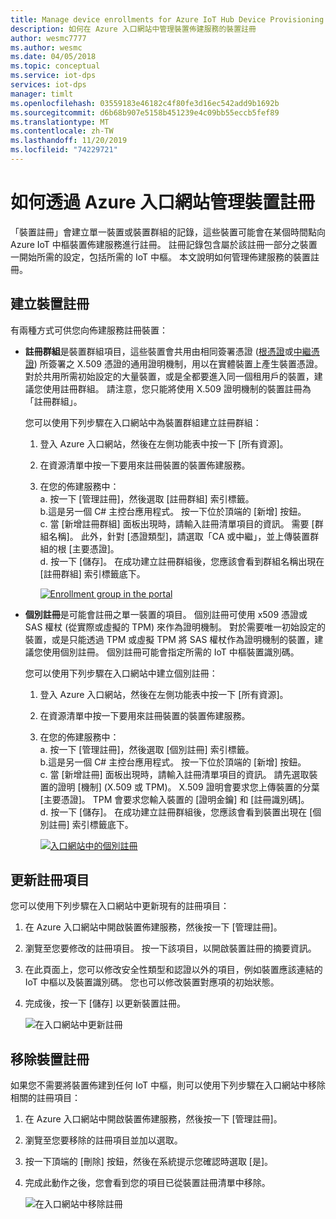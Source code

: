 ```yaml
---
title: Manage device enrollments for Azure IoT Hub Device Provisioning Service in the Azure portal
description: 如何在 Azure 入口網站中管理裝置佈建服務的裝置註冊
author: wesmc7777
ms.author: wesmc
ms.date: 04/05/2018
ms.topic: conceptual
ms.service: iot-dps
services: iot-dps
manager: timlt
ms.openlocfilehash: 03559183e46182c4f80fe3d16ec542add9b1692b
ms.sourcegitcommit: d6b68b907e5158b451239e4c09bb55eccb5fef89
ms.translationtype: MT
ms.contentlocale: zh-TW
ms.lasthandoff: 11/20/2019
ms.locfileid: "74229721"
---
```

# <a name="how-to-manage-device-enrollments-with-azure-portal"></a>如何透過 Azure 入口網站管理裝置註冊

「裝置註冊」會建立單一裝置或裝置群組的記錄，這些裝置可能會在某個時間點向 Azure IoT 中樞裝置佈建服務進行註冊。 註冊記錄包含屬於該註冊一部分之裝置一開始所需的設定，包括所需的 IoT 中樞。 本文說明如何管理佈建服務的裝置註冊。


## <a name="create-a-device-enrollment"></a>建立裝置註冊

有兩種方式可供您向佈建服務註冊裝置：

* **註冊群組**是裝置群組項目，這些裝置會共用由相同簽署憑證 ([根憑證](https://docs.microsoft.com/azure/iot-dps/concepts-security#root-certificate)或[中繼憑證](https://docs.microsoft.com/azure/iot-dps/concepts-security#intermediate-certificate)) 所簽署之 X.509 憑證的通用證明機制，用以在實體裝置上產生裝置憑證。 對於共用所需初始設定的大量裝置，或是全都要進入同一個租用戶的裝置，建議您使用註冊群組。 請注意，您只能將使用 X.509 證明機制的裝置註冊為「註冊群組」。 

    您可以使用下列步驟在入口網站中為裝置群組建立註冊群組：

  1. 登入 Azure 入口網站，然後在左側功能表中按一下 [所有資源]。  
  1. 在資源清單中按一下要用來註冊裝置的裝置佈建服務。  
  1. 在您的佈建服務中：  
     a. 按一下 [管理註冊]，然後選取 [註冊群組] 索引標籤。  
     b.這是另一個 C# 主控台應用程式。 按一下位於頂端的 [新增] 按鈕。  
     c. 當 [新增註冊群組] 面板出現時，請輸入註冊清單項目的資訊。  需要 [群組名稱]。 此外，針對 [憑證類型]，請選取「CA 或中繼」，並上傳裝置群組的根 [主要憑證]。  
     d. 按一下 [儲存]。 在成功建立註冊群組後，您應該會看到群組名稱出現在 [註冊群組] 索引標籤底下。  

     [![Enrollment group in the portal](./media/how-to-manage-enrollments/group-enrollment.png)](./media/how-to-manage-enrollments/group-enrollment.png#lightbox)
    

* **個別註冊**是可能會註冊之單一裝置的項目。 個別註冊可使用 x509 憑證或 SAS 權杖 (從實際或虛擬的 TPM) 來作為證明機制。 對於需要唯一初始設定的裝置，或是只能透過 TPM 或虛擬 TPM 將 SAS 權杖作為證明機制的裝置，建議您使用個別註冊。 個別註冊可能會指定所需的 IoT 中樞裝置識別碼。

    您可以使用下列步驟在入口網站中建立個別註冊：

    1. 登入 Azure 入口網站，然後在左側功能表中按一下 [所有資源]。
    1. 在資源清單中按一下要用來註冊裝置的裝置佈建服務。
    1. 在您的佈建服務中：  
       a. 按一下 [管理註冊]，然後選取 [個別註冊] 索引標籤。  
       b.這是另一個 C# 主控台應用程式。 按一下位於頂端的 [新增] 按鈕。   
       c. 當 [新增註冊] 面板出現時，請輸入註冊清單項目的資訊。 請先選取裝置的證明 [機制] (X.509 或 TPM)。 X.509 證明會要求您上傳裝置的分葉 [主要憑證]。 TPM 會要求您輸入裝置的 [證明金鑰] 和 [註冊識別碼]。  
       d. 按一下 [儲存]。 在成功建立註冊群組後，您應該會看到裝置出現在 [個別註冊] 索引標籤底下。  

       [![入口網站中的個別註冊](./media/how-to-manage-enrollments/individual-enrollment.png)](./media/how-to-manage-enrollments/individual-enrollment.png#lightbox)

## <a name="update-an-enrollment-entry"></a>更新註冊項目
您可以使用下列步驟在入口網站中更新現有的註冊項目：

1. 在 Azure 入口網站中開啟裝置佈建服務，然後按一下 [管理註冊]。 
1. 瀏覽至您要修改的註冊項目。 按一下該項目，以開啟裝置註冊的摘要資訊。 
1. 在此頁面上，您可以修改安全性類型和認證以外的項目，例如裝置應該連結的 IoT 中樞以及裝置識別碼。 您也可以修改裝置對應項的初始狀態。 
1. 完成後，按一下 [儲存] 以更新裝置註冊。 

    ![在入口網站中更新註冊](./media/how-to-manage-enrollments/update-enrollment.png)

## <a name="remove-a-device-enrollment"></a>移除裝置註冊
如果您不需要將裝置佈建到任何 IoT 中樞，則可以使用下列步驟在入口網站中移除相關的註冊項目：

1. 在 Azure 入口網站中開啟裝置佈建服務，然後按一下 [管理註冊]。 
1. 瀏覽至您要移除的註冊項目並加以選取。 
1. 按一下頂端的 [刪除] 按鈕，然後在系統提示您確認時選取 [是]。 
1. 完成此動作之後，您會看到您的項目已從裝置註冊清單中移除。 
 
    ![在入口網站中移除註冊](./media/how-to-manage-enrollments/remove-enrollment.png)



